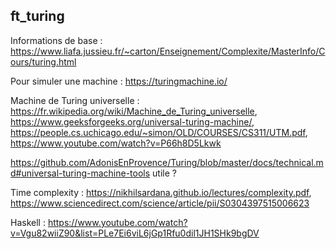 ## ft_turing

Informations de base : https://www.liafa.jussieu.fr/~carton/Enseignement/Complexite/MasterInfo/Cours/turing.html

Pour simuler une machine : https://turingmachine.io/

Machine de Turing universelle : https://fr.wikipedia.org/wiki/Machine_de_Turing_universelle, https://www.geeksforgeeks.org/universal-turing-machine/, https://people.cs.uchicago.edu/~simon/OLD/COURSES/CS311/UTM.pdf, https://www.youtube.com/watch?v=P66h8D5Lkwk

https://github.com/AdonisEnProvence/Turing/blob/master/docs/technical.md#universal-turing-machine-tools utile ?

Time complexity : https://nikhilsardana.github.io/lectures/complexity.pdf, https://www.sciencedirect.com/science/article/pii/S0304397515006623

Haskell : https://www.youtube.com/watch?v=Vgu82wiiZ90&list=PLe7Ei6viL6jGp1Rfu0dil1JH1SHk9bgDV
